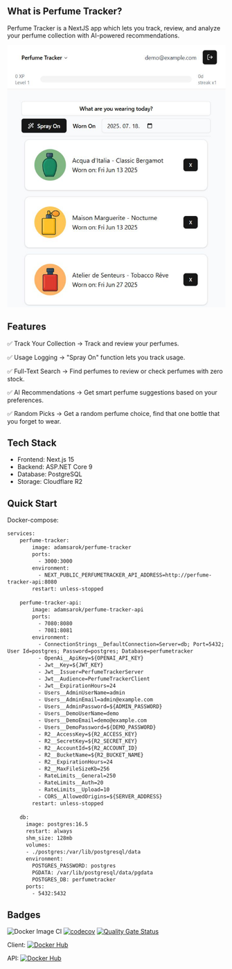 ## What is Perfume Tracker?

Perfume Tracker is a NextJS app which lets you track, review, and analyze your perfume collection with AI-powered recommendations.   

![screenshot](https://raw.githubusercontent.com/adamsarok/perfume-tracker/refs/heads/main/screenshot.jpg)
## Features

✅ Track Your Collection → Track and review your perfumes.

✅ Usage Logging → "Spray On" function lets you track usage.

✅ Full-Text Search → Find perfumes to review or check perfumes with zero stock.

✅ AI Recommendations → Get smart perfume suggestions based on your preferences.

✅ Random Picks → Get a random perfume choice, find that one bottle that you forget to wear.

## Tech Stack
- Frontend: Next.js 15
- Backend: ASP.NET Core 9
- Database: PostgreSQL
- Storage: Cloudflare R2

## Quick Start

Docker-compose:

```
services:
    perfume-tracker:
        image: adamsarok/perfume-tracker
        ports:
          - 3000:3000
        environment:
          - NEXT_PUBLIC_PERFUMETRACKER_API_ADDRESS=http://perfume-tracker-api:8080
        restart: unless-stopped

    perfume-tracker-api:
        image: adamsarok/perfume-tracker-api
        ports:
          - 7080:8080
          - 7081:8081
        environment:
          - ConnectionStrings__DefaultConnection=Server=db; Port=5432; User Id=postgres; Password=postgres; Database=perfumetracker
          - OpenAi__ApiKey=${OPENAI_API_KEY}
          - Jwt__Key=${JWT_KEY}
          - Jwt__Issuer=PerfumeTrackerServer
          - Jwt__Audience=PerfumeTrackerClient
          - Jwt__ExpirationHours=24
          - Users__AdminUserName=admin
          - Users__AdminEmail=admin@example.com
          - Users__AdminPassword=${ADMIN_PASSWORD}
          - Users__DemoUserName=demo
          - Users__DemoEmail=demo@example.com
          - Users__DemoPassword=${DEMO_PASSWORD}
          - R2__AccessKey=${R2_ACCESS_KEY}
          - R2__SecretKey=${R2_SECRET_KEY}
          - R2__AccountId=${R2_ACCOUNT_ID}
          - R2__BucketName=${R2_BUCKET_NAME}
          - R2__ExpirationHours=24
          - R2__MaxFileSizeKb=256
          - RateLimits__General=250
          - RateLimits__Auth=20
          - RateLimits__Upload=10
          - CORS__AllowedOrigins=${SERVER_ADDRESS}
        restart: unless-stopped

    db:
      image: postgres:16.5
      restart: always
      shm_size: 128mb
      volumes:
      - ./postgres:/var/lib/postgresql/data
      environment:
        POSTGRES_PASSWORD: postgres
        PGDATA: /var/lib/postgresql/data/pgdata
        POSTGRES_DB: perfumetracker 
      ports:
        - 5432:5432
```

## Badges

![Docker Image CI](https://github.com/adamsarok/perfume-tracker/actions/workflows/docker-image.yml/badge.svg)
[![codecov](https://codecov.io/gh/adamsarok/perfume-tracker/graph/badge.svg?token=U4CVA3ZUAJ)](https://codecov.io/gh/adamsarok/perfume-tracker)
[![Quality Gate Status](https://sonarcloud.io/api/project_badges/measure?project=adamsarok_perfume-tracker&metric=alert_status)](https://sonarcloud.io/summary/new_code?id=adamsarok_perfume-tracker)

Client: [![Docker Hub](https://img.shields.io/docker/pulls/adamsarok/perfume-tracker.svg)](https://hub.docker.com/r/adamsarok/perfume-tracker)

API: [![Docker Hub](https://img.shields.io/docker/pulls/adamsarok/perfume-tracker-api.svg)](https://hub.docker.com/r/adamsarok/perfume-tracker-api)
